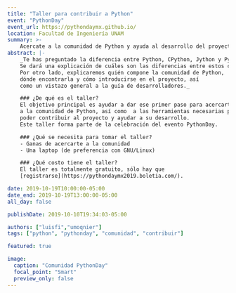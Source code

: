 ```yaml
---
title: "Taller para contribuir a Python"
event: "PythonDay"
event_url: https://pythondaymx.github.io/
location: Facultad de Ingeniería UNAM
summary: >-
    Acercate a la comunidad de Python y ayuda al desarrollo del proyecto.
abstract: |-
    _Te has preguntado la diferencia entre Python, CPython, Jython y Pypy.
    Se dará una explicación de cuáles son las diferencias entre estos conceptos. 
    Por otro lado, explicaremos quién compone la comunidad de Python, 
    dónde encontrarla y cómo introducirse en el proyecto, así 
    como un vistazo general a la guía de desarrolladores._

    ### ¿De qué es el taller?
    El objetivo principal es ayudar a dar ese primer paso para acercarte
    a la comunidad de Python, así como  a las herramientas necesarias para 
    poder contribuir al proyecto y ayudar a su desarrollo.  
    Este taller forma parte de la celebración del evento PythonDay.

    ### ¿Qué se necesita para tomar el taller?
    - Ganas de acercarte a la comunidad
    - Una laptop (de preferencia con GNU/Linux)

    ### ¿Qué costo tiene el taller?
    El taller es totalmente gratuito, sólo hay que 
    [registrarse](https://pythondaymx2019.boletia.com/).

date: 2019-10-19T10:00:00-05:00
date_end: 2019-10-19T13:00:00-05:00
all_day: false

publishDate: 2019-10-10T19:34:03-05:00

authors: ["luisfi","umoqnier"]
tags: ["python", "pythonday", "comunidad", "contribuir"]

featured: true

image:
  caption: "Comunidad PythonDay"
  focal_point: "Smart"
  preview_only: false
---
```

